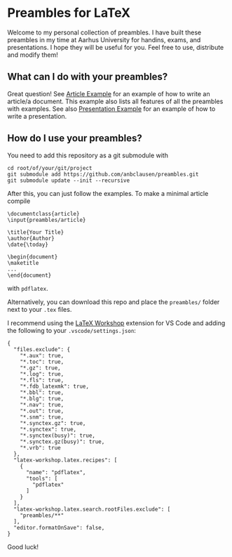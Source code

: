 # Preambles for LaTeX
Welcome to my personal collection of preambles. I have built these preambles in my time at Aarhus University for handins, exams, and presentations. I hope they will be useful for you. Feel free to use, distribute and modify them!

## What can I do with your preambles?
Great question! See [Article Example](article-example.pdf) for an example of how to write an article/a document. This example also lists all features of all the preambles with examples. See also [Presentation Example](presentation-example.pdf) for an example of how to write a presentation.

## How do I use your preambles?
You need to add this repository as a git submodule with
```
cd root/of/your/git/project
git submodule add https://github.com/anbclausen/preambles.git
git submodule update --init --recursive
```
After this, you can just follow the examples. To make a minimal article compile
```
\documentclass{article}
\input{preambles/article}

\title{Your Title}
\author{Author}
\date{\today}

\begin{document}
\maketitle
...
\end{document}
```
with `pdflatex`.

Alternatively, you can download this repo and place the `preambles/` folder next to your `.tex` files.

I recommend using the [LaTeX Workshop](https://marketplace.visualstudio.com/items?itemName=James-Yu.latex-workshop) extension for VS Code and adding the following to your `.vscode/settings.json`:
```
{
  "files.exclude": {
    "*.aux": true,
    "*.toc": true,
    "*.gz": true,
    "*.log": true,
    "*.fls": true,
    "*.fdb_latexmk": true,
    "*.bbl": true,
    "*.blg": true,
    "*.nav": true,
    "*.out": true,
    "*.snm": true,
    "*.synctex.gz": true,
    "*.synctex": true,
    "*.synctex(busy)": true,
    "*.synctex.gz(busy)": true,
    "*.vrb": true
  },
  "latex-workshop.latex.recipes": [
    {
      "name": "pdflatex",
      "tools": [
        "pdflatex"
      ]
    }
  ],
  "latex-workshop.latex.search.rootFiles.exclude": [
    "preambles/**"
  ],
  "editor.formatOnSave": false,
}
```

Good luck!
